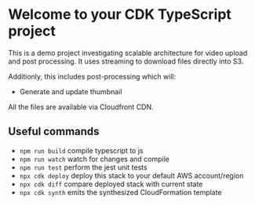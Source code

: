 # Welcome to your CDK TypeScript project

This is a demo project investigating scalable architecture for video upload and post processing.
It uses streaming to download files directly into S3.

Additionly, this includes post-processing which will:
* Generate and update thumbnail

All the files are available via Cloudfront CDN.

## Useful commands

* `npm run build`   compile typescript to js
* `npm run watch`   watch for changes and compile
* `npm run test`    perform the jest unit tests
* `npx cdk deploy`  deploy this stack to your default AWS account/region
* `npx cdk diff`    compare deployed stack with current state
* `npx cdk synth`   emits the synthesized CloudFormation template
